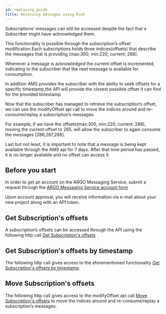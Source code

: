 ```yaml
---
id: replaying_guide
title: Receiving messages using Push
---
```


Subscriptions’ messages can still be accessed despite the fact that a Subscriber might have acknowledged them.

This functionality is possible through the subscription’s offset modification.Each subscriptions holds three indices(offsets) that describe the messages that is providing (max:300, min:220, current: 288).

Whenever a message is acknowledged the current offset is incremented, indicating to the subscriber that the next message is available for consumption.

In addition AMS provides the subscriber with the ability to seek offsets for a specific timestamp,the API will provide the closest possible offset it can find for the provided timestamp.

Now that the subscriber has managed to retrieve the subscription’s offset, we can use the modifyOffset api call  to move the indices around and re-consume/replay a subscription’s messages.

For example, if we have the offsets(max:300, min:220, current: 288), moving the current offset to 285, will allow the subscriber to again consume the messages [286,287,288].

Last but not least, it is important to note that a message is being kept available through the AMS api for 7 days. After that time period has passed, it is no longer available and no offset can access it.


## Before you start

In order to get an account on the ARGO Messaging Service, submit a request through the [ARGO Messaging Service account form](https://docs.google.com/forms/d/e/1FAIpQLScfMCYPkUqUa5lT046RK1yCR4yn6M96WbgD5DMlNJ-zRFHSRA/viewform)

Upon account approval, you will receive information via e-mail about your new project along with an API token.

## Get Subscription's offsets

A subscription’s offsets can be accessed through the API using the following http call [Get Subscription's offsets](https://argoeu.github.io/argo-messaging/docs/api_subscriptions#get-get-offsets.)

## Get Subscription's offsets by timestamp

The following http call gives access to the aforementioned functionality [Get Subscription's offsets by timestamp](https://argoeu.github.io/argo-messaging/docs/api_subscriptions#get-get-offset-by-timestamp).

## Move Subscription's offsets

The following http call gives access to the modifyOffset api call [Move Subscription's offsets](https://argoeu.github.io/argo-messaging/docs/api_subscriptions#post-modify-offsets) to move the indices around and re-consume/replay a subscription’s messages.
